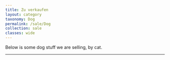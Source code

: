 ```yaml
---
title: Zu verkaufen
layout: category
taxonomy: Dog
permalink: /sale/Dog
collection: sale
classes: wide
---
```


Below is some dog stuff we are selling, by cat.

<hr>
